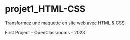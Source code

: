 # projet1_HTML-CSS
Transformez une maquette en site web avec HTML &amp; CSS

First Project - OpenClassrooms - 2023
